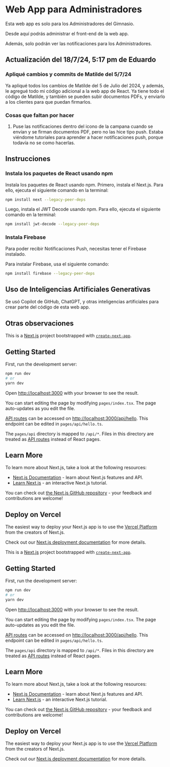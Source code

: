 # Web App para Administradores

Esta web app es solo para los Administradores del Gimnasio.

Desde aquí podrás administrar el front-end de la web app.

Además, solo podrán ver las notificaciones para los Administradores.

## Actualización del 18/7/24, 5:17 pm de Eduardo

### Apliqué cambios y commits de Matilde del 5/7/24

Ya apliqué todos los cambios de Matilde del 5 de Julio del 2024, y además, le agregué todo mi código adicional a la web app de React. Ya tiene todo el código de Matilde, y también se pueden subir documentos PDFs, y enviarlo a los clientes para que puedan firmarlos.


### Cosas que faltan por hacer

1) Puse las notificaciones dentro del icono de la campana cuando se envían y se firman documentos PDF, pero no las hice tipo push. Estaba viéndome tutoriales para aprender a hacer notificaciones push, porque todavía no se como hacerlas.

## Instrucciones

### Instala los paquetes de React usando npm

Instala los paquetes de React usando npm. Primero, instala el Next.js. Para ello, ejecuta el siguiente comando en la terminal:

```bash
npm install next --legacy-peer-deps
```

Luego, instala el JWT Decode usando npm. Para ello, ejecuta el siguiente comando en la terminal:

```bash
npm install jwt-decode --legacy-peer-deps
```

### Instala Firebase

Para poder recibir Notificaciones Push, necesitas tener el Firebase instalado.

Para instalar Firebase, usa el siguiente comando:

```bash
npm install firebase --legacy-peer-deps
```

## Uso de Inteligencias Artificiales Generativas

Se usó Copilot de GitHub, ChatGPT, y otras inteligencias artificiales para crear parte del código de esta web app.

## Otras observaciones

This is a [Next.js](https://nextjs.org/) project bootstrapped with [`create-next-app`](https://github.com/vercel/next.js/tree/canary/packages/create-next-app).

## Getting Started

First, run the development server:

```bash
npm run dev
# or
yarn dev
```

Open [http://localhost:3000](http://localhost:3000) with your browser to see the result.

You can start editing the page by modifying `pages/index.tsx`. The page auto-updates as you edit the file.

[API routes](https://nextjs.org/docs/api-routes/introduction) can be accessed on [http://localhost:3000/api/hello](http://localhost:3000/api/hello). This endpoint can be edited in `pages/api/hello.ts`.

The `pages/api` directory is mapped to `/api/*`. Files in this directory are treated as [API routes](https://nextjs.org/docs/api-routes/introduction) instead of React pages.

## Learn More

To learn more about Next.js, take a look at the following resources:

- [Next.js Documentation](https://nextjs.org/docs) - learn about Next.js features and API.
- [Learn Next.js](https://nextjs.org/learn) - an interactive Next.js tutorial.

You can check out [the Next.js GitHub repository](https://github.com/vercel/next.js/) - your feedback and contributions are welcome!

## Deploy on Vercel

The easiest way to deploy your Next.js app is to use the [Vercel Platform](https://vercel.com/new?utm_medium=default-template&filter=next.js&utm_source=create-next-app&utm_campaign=create-next-app-readme) from the creators of Next.js.

Check out our [Next.js deployment documentation](https://nextjs.org/docs/deployment) for more details.


This is a [Next.js](https://nextjs.org/) project bootstrapped with [`create-next-app`](https://github.com/vercel/next.js/tree/canary/packages/create-next-app).

## Getting Started

First, run the development server:

```bash
npm run dev
# or
yarn dev
```

Open [http://localhost:3000](http://localhost:3000) with your browser to see the result.

You can start editing the page by modifying `pages/index.tsx`. The page auto-updates as you edit the file.

[API routes](https://nextjs.org/docs/api-routes/introduction) can be accessed on [http://localhost:3000/api/hello](http://localhost:3000/api/hello). This endpoint can be edited in `pages/api/hello.ts`.

The `pages/api` directory is mapped to `/api/*`. Files in this directory are treated as [API routes](https://nextjs.org/docs/api-routes/introduction) instead of React pages.

## Learn More

To learn more about Next.js, take a look at the following resources:

- [Next.js Documentation](https://nextjs.org/docs) - learn about Next.js features and API.
- [Learn Next.js](https://nextjs.org/learn) - an interactive Next.js tutorial.

You can check out [the Next.js GitHub repository](https://github.com/vercel/next.js/) - your feedback and contributions are welcome!

## Deploy on Vercel

The easiest way to deploy your Next.js app is to use the [Vercel Platform](https://vercel.com/new?utm_medium=default-template&filter=next.js&utm_source=create-next-app&utm_campaign=create-next-app-readme) from the creators of Next.js.

Check out our [Next.js deployment documentation](https://nextjs.org/docs/deployment) for more details.
